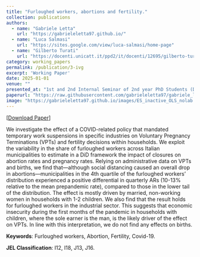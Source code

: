 ```yaml
---
title: "Furloughed workers, abortions and fertility."
collection: publications
authors:
  - name: "Gabriele Letta"
    url: "https://gabrieleletta97.github.io/"
  - name: "Luca Salmasi"
    url: "https://sites.google.com/view/luca-salmasi/home-page"
  - name: "Gilberto Turati"
    url: "https://docenti.unicatt.it/ppd2/it/docenti/12695/gilberto-turati/profilo"
category: working_papers
permalink: /publication/3-ivg
excerpt: 'Working Paper'
date: 2025-01-01
venue: ""
presented_at: "1st and 2nd Internal Seminar of 2nd year PhD Students (DEFAP, Unicatt, Milan), 2nd PhD Conference in Social Sciences and Economics (DISSE, Sapienza, Rome), XXXVI SIEP 2024 (UniCg, Cagliari), Internal Seminar of 3rd year PhD Students (DEFAP, Unicatt, Milan), 17th UniTO-CCA VPDE Workshop (Poster Session, UniTo-CCA, Turin), PhD & Post-Doc UniMi Brown Bag Seminars (DEMM, UniMi, Milan), 4th Winter Symposium (DEF, Unicatt, Milan), UB School of Economics PhD Seminars (UB, Barcelona), 1st WISE (IdeP, USI, Airolo), 2nd Verona ECWE (DE, UniVr, Verona), BSE PhD Jamboree 2025 (BSE, Barcelona), BReCHS Seminars* (DISMEQ, UniMiB, Milan)"
paperurl: "https://raw.githubusercontent.com/gabrieleletta97/gabriele_letta.github.io/master/files/WP_IVG_Letta_Salmasi_Turati_new.pdf"
image: "https://gabrieleletta97.github.io/images/ES_inactive_OLS_nolab.png"  # Path to your image
---
```


[[Download Paper](https://raw.githubusercontent.com/gabrieleletta97/gabriele_letta.github.io/master/files/WP_IVG_Letta_Salmasi_Turati_new.pdf)]


We investigate the effect of a COVID-related policy that mandated temporary work suspensions in specific industries on Voluntary Pregnancy Terminations (VPTs) and fertility decisions within households. We exploit the variability in the share of furloughed workers across Italian municipalities to estimate in a DiD framework the impact of closures on abortion rates and pregnancy rates. Relying on administrative data on VPTs and births, we find that—although social distancing caused an overall drop in abortions—municipalities in the 4th quartile of the furloughed workers’ distribution experienced a positive differential in quarterly ARs (10-13% relative to the mean prepandemic rate), compared to those in the lower tail of the distribution. The effect is mostly driven by married, non-working women in households with 1-2 children. We also find that the result holds for furloughed workers in the industrial sector. This suggests that economic insecurity during the first months of the pandemic in households with children, where the sole earner is the man, is the likely driver of the effect on VPTs. In line with this interpretation, we do not find any effects on births. 

**Keywords**: Furloughed workers, Abortion, Fertility, Covid-19.

**JEL Classification**: I12, I18, J13, J16.
